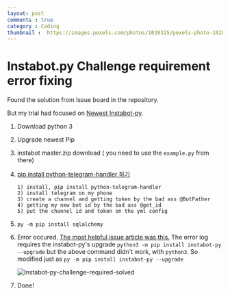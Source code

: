 ```yaml
---
layout: post
comments : true
category : Coding
thumbnail :  https://images.pexels.com/photos/1020325/pexels-photo-1020325.jpeg?auto=compress&cs=tinysrgb&dpr=1&w=500
---
```

# Instabot.py Challenge requirement error fixing
Found the solution from Issue board in the repository.

But my trial had focused on [Newest Instabot-py](https://github.com/instabot-py/instabot.py/pull/1788).

1. Download python 3 
2. Upgrade newest Pip
3. instabot master.zip download ( you need to use the `example.py` from there)
4. [pip install python-telegram-handler 하기 ](https://github.com/instabot-py/instabot.py/issues/2133)

    ```
    1) install, pip install python-telegram-handler
    2) install telegram on my phone
    3) create a channel and getting token by the bad ass @BotFather
    4) getting my new bot id by the bad ass @get_id
    5) put the channel id and token on the yml config
    ```

5. `py -m pip install sqlalchemy`

6. Error occured. [The most helpful issue article was this.](https://github.com/instabot-py/instabot.py/issues/2333) The error log requires the instabot-py's upgrade
`python3 -m pip install instabot-py --upgrade`
 but the above command didn't work, with `python3`.
 So modified just as `py -m pip install instabot-py --upgrade`


    ![Instabot-py-challenge-required-solved](https://user-images.githubusercontent.com/35059428/62818143-834dea00-bb75-11e9-8c69-f37da86c3a04.png)

7. Done!